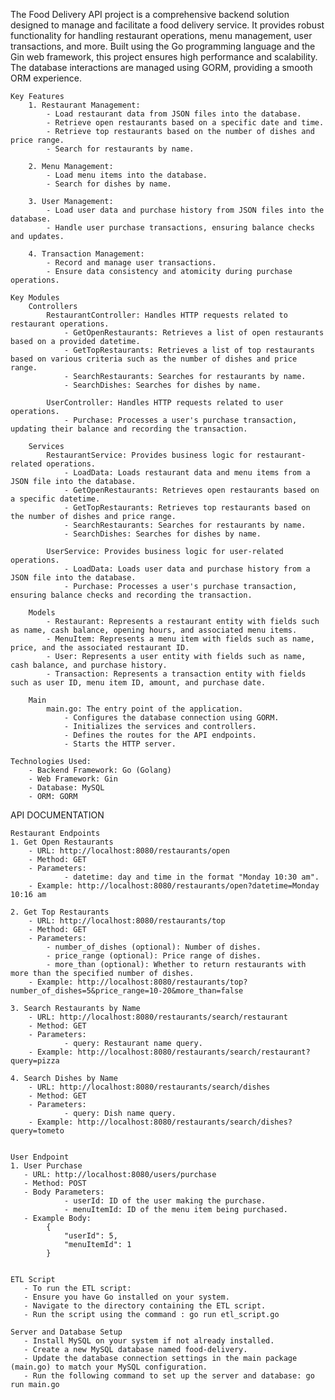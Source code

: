 The Food Delivery API project is a comprehensive backend solution designed to manage and facilitate a food delivery service. It provides robust functionality for handling restaurant operations, menu management, user transactions, and more. Built using the Go programming language and the Gin web framework, this project ensures high performance and scalability. The database interactions are managed using GORM, providing a smooth ORM experience.

    Key Features
        1. Restaurant Management:
            - Load restaurant data from JSON files into the database.
            - Retrieve open restaurants based on a specific date and time.
            - Retrieve top restaurants based on the number of dishes and price range.
            - Search for restaurants by name.

        2. Menu Management:
            - Load menu items into the database.
            - Search for dishes by name.

        3. User Management:
            - Load user data and purchase history from JSON files into the database.
            - Handle user purchase transactions, ensuring balance checks and updates.

        4. Transaction Management:
            - Record and manage user transactions.
            - Ensure data consistency and atomicity during purchase operations.

    Key Modules
        Controllers
            RestaurantController: Handles HTTP requests related to restaurant operations.
                - GetOpenRestaurants: Retrieves a list of open restaurants based on a provided datetime.
                - GetTopRestaurants: Retrieves a list of top restaurants based on various criteria such as the number of dishes and price range.
                - SearchRestaurants: Searches for restaurants by name.
                - SearchDishes: Searches for dishes by name.

            UserController: Handles HTTP requests related to user operations.
                - Purchase: Processes a user's purchase transaction, updating their balance and recording the transaction.

        Services
            RestaurantService: Provides business logic for restaurant-related operations.
                - LoadData: Loads restaurant data and menu items from a JSON file into the database.
                - GetOpenRestaurants: Retrieves open restaurants based on a specific datetime.
                - GetTopRestaurants: Retrieves top restaurants based on the number of dishes and price range.
                - SearchRestaurants: Searches for restaurants by name.
                - SearchDishes: Searches for dishes by name.

            UserService: Provides business logic for user-related operations.
                - LoadData: Loads user data and purchase history from a JSON file into the database.
                - Purchase: Processes a user's purchase transaction, ensuring balance checks and recording the transaction.

        Models
            - Restaurant: Represents a restaurant entity with fields such as name, cash balance, opening hours, and associated menu items.
            - MenuItem: Represents a menu item with fields such as name, price, and the associated restaurant ID.
            - User: Represents a user entity with fields such as name, cash balance, and purchase history.
            - Transaction: Represents a transaction entity with fields such as user ID, menu item ID, amount, and purchase date.

        Main
            main.go: The entry point of the application.
                - Configures the database connection using GORM.
                - Initializes the services and controllers.
                - Defines the routes for the API endpoints.
                - Starts the HTTP server.
        
    Technologies Used:
        - Backend Framework: Go (Golang)
        - Web Framework: Gin
        - Database: MySQL
        - ORM: GORM


API DOCUMENTATION

    Restaurant Endpoints
    1. Get Open Restaurants
        - URL: http://localhost:8080/restaurants/open
        - Method: GET
        - Parameters:
                - datetime: day and time in the format "Monday 10:30 am".
        - Example: http://localhost:8080/restaurants/open?datetime=Monday 10:16 am
    
    2. Get Top Restaurants
        - URL: http://localhost:8080/restaurants/top
        - Method: GET
        - Parameters:
            - number_of_dishes (optional): Number of dishes.
            - price_range (optional): Price range of dishes.
            - more_than (optional): Whether to return restaurants with more than the specified number of dishes.
        - Example: http://localhost:8080/restaurants/top?number_of_dishes=5&price_range=10-20&more_than=false 

    3. Search Restaurants by Name
        - URL: http://localhost:8080/restaurants/search/restaurant
        - Method: GET
        - Parameters:
                - query: Restaurant name query.
        - Example: http://localhost:8080/restaurants/search/restaurant?query=pizza
        
    4. Search Dishes by Name
        - URL: http://localhost:8080/restaurants/search/dishes
        - Method: GET
        - Parameters:
                - query: Dish name query.
        - Example: http://localhost:8080/restaurants/search/dishes?query=tometo


    User Endpoint
    1. User Purchase
       - URL: http://localhost:8080/users/purchase
       - Method: POST
       - Body Parameters:
                - userId: ID of the user making the purchase.
                - menuItemId: ID of the menu item being purchased.
       - Example Body:
            {
  		        "userId": 5,
   		        "menuItemId": 1
            }


    ETL Script
       - To run the ETL script:
       - Ensure you have Go installed on your system.
       - Navigate to the directory containing the ETL script.
       - Run the script using the command : go run etl_script.go

    Server and Database Setup
       - Install MySQL on your system if not already installed.
       - Create a new MySQL database named food-delivery.
       - Update the database connection settings in the main package (main.go) to match your MySQL configuration.
       - Run the following command to set up the server and database: go run main.go


